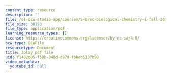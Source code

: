 ```yaml
---
content_type: resource
description: ''
file: /ol-ocw-studio-app/courses/5-07sc-biological-chemistry-i-fall-2013/f1402d85f50b348dd97dfbbeb5137b90_BY__sHZYi7Q.pdf
file_size: 30193
file_type: application/pdf
learning_resource_types: []
license: https://creativecommons.org/licenses/by-nc-sa/4.0/
ocw_type: OCWFile
resourcetype: Document
title: 3play pdf file
uid: f1402d85-f50b-348d-d97d-fbbeb5137b90
video_metadata:
  youtube_id: null
---
```

